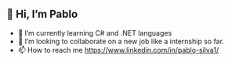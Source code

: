 ## 👋 Hi, I’m Pablo

- 🌱 I’m currently learning C# and .NET languages
- 💞️ I’m looking to collaborate on a new job like a internship so far.
- 📫 How to reach me https://www.linkedin.com/in/pablo-silva1/
